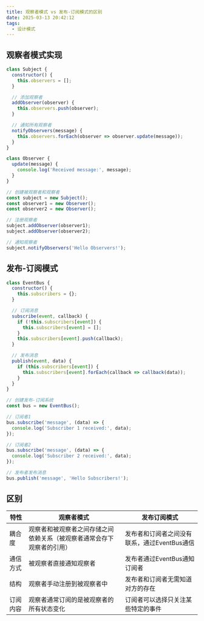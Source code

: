 ```yaml
---
title: 观察者模式 vs 发布-订阅模式的区别
date: 2025-03-13 20:42:12
tags:
  - 设计模式
---
```


## 观察者模式实现
```js
class Subject {
  constructor() {
    this.observers = [];
  }

  // 添加观察者
  addObserver(observer) {
    this.observers.push(observer);
  }

  // 通知所有观察者
  notifyObservers(message) {
    this.observers.forEach(observer => observer.update(message));
  }
}

class Observer {
  update(message) {
    console.log('Received message:', message);
  }
}

// 创建被观察者和观察者
const subject = new Subject();
const observer1 = new Observer();
const observer2 = new Observer();

// 注册观察者
subject.addObserver(observer1);
subject.addObserver(observer2);

// 通知观察者
subject.notifyObservers('Hello Observers!');

```

## 发布-订阅模式
```js
class EventBus {
  constructor() {
    this.subscribers = {};
  }

  // 订阅消息
  subscribe(event, callback) {
    if (!this.subscribers[event]) {
      this.subscribers[event] = [];
    }
    this.subscribers[event].push(callback);
  }

  // 发布消息
  publish(event, data) {
    if (this.subscribers[event]) {
      this.subscribers[event].forEach(callback => callback(data));
    }
  }
}

// 创建发布-订阅系统
const bus = new EventBus();

// 订阅者1
bus.subscribe('message', (data) => {
  console.log('Subscriber 1 received:', data);
});

// 订阅者2
bus.subscribe('message', (data) => {
  console.log('Subscriber 2 received:', data);
});

// 发布者发布消息
bus.publish('message', 'Hello Subscribers!');

```

## 区别
| 特性 | 观察者模式 | 发布订阅模式 |
| ---- | ---- | ---- |
| 耦合度 | 观察者和被观察者之间存储之间依赖关系（被观察者通常会存下观察者的引用） | 发布者和订阅者之间没有联系，通过EventBus通信 |
| 通信方式 | 被观察者直接通知观察者 | 发布者通过EventBus通知订阅者 |
| 结构 | 观察者手动注册到被观察者中 | 发布者和订阅者无需知道对方的存在 |
| 订阅内容 | 观察者通常订阅的是被观察者的所有状态变化 | 订阅者可以选择只关注某些特定的事件 |